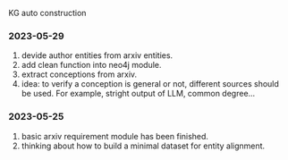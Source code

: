 KG auto construction

### 2023-05-29

1. devide author entities from arxiv entities.
2. add clean function into neo4j module.
3. extract conceptions from arxiv.
4. idea: to verify a conception is general or not, different sources should be used. For example, stright output of LLM, common degree...

### 2023-05-25
1. basic arxiv requirement module has been finished.
2. thinking about how to build a minimal dataset for entity alignment.